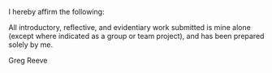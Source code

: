 I hereby affirm the following:

All introductory, reflective, and evidentiary work submitted is mine alone (except where indicated as a group or team project), and has been prepared solely by me.

Greg Reeve
